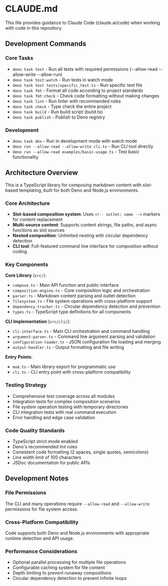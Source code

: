 # CLAUDE.md

This file provides guidance to Claude Code (claude.ai/code) when working with code in this repository.

## Development Commands

### Core Tasks
- `deno task test` - Run all tests with required permissions (--allow-read --allow-write --allow-run)
- `deno task test:watch` - Run tests in watch mode
- `deno task test tests/specific_test.ts` - Run specific test file
- `deno task fmt` - Format all code according to project standards
- `deno task fmt:check` - Check code formatting without making changes
- `deno task lint` - Run linter with recommended rules
- `deno task check` - Type check the entire project
- `deno task build` - Run build script (build.ts)
- `deno task publish` - Publish to Deno registry

### Development
- `deno task dev` - Run in development mode with watch mode
- `deno run --allow-read --allow-write cli.ts` - Run CLI tool directly
- `deno run --allow-read examples/basic-usage.ts` - Test basic functionality

## Architecture Overview

This is a TypeScript library for composing markdown content with slot-based templating, built for both Deno and Node.js environments.

### Core Architecture
- **Slot-based composition system**: Uses `<!-- outlet: name -->` markers for content replacement
- **Multi-source content**: Supports content strings, file paths, and async functions as slot sources
- **Nested composition**: Unlimited nesting with circular dependency detection
- **CLI tool**: Full-featured command line interface for composition without coding

### Key Components

**Core Library** (`src/`):
- `compose.ts` - Main API function and public interface
- `composition-engine.ts` - Core composition logic and orchestration
- `parser.ts` - Markdown content parsing and outlet detection
- `filesystem.ts` - File system operations with cross-platform support
- `dependency-tracker.ts` - Circular dependency detection and prevention
- `types.ts` - TypeScript type definitions for all components

**CLI Implementation** (`src/cli/`):
- `cli-interface.ts` - Main CLI orchestration and command handling
- `argument-parser.ts` - Command line argument parsing and validation
- `configuration-loader.ts` - JSON configuration file loading and merging
- `output-handler.ts` - Output formatting and file writing

**Entry Points**:
- `mod.ts` - Main library export for programmatic use
- `cli.ts` - CLI entry point with cross-platform compatibility

### Testing Strategy
- Comprehensive test coverage across all modules
- Integration tests for complex composition scenarios
- File system operation testing with temporary directories
- CLI integration tests with real command execution
- Error handling and edge case validation

### Code Quality Standards
- TypeScript strict mode enabled
- Deno's recommended lint rules
- Consistent code formatting (2 spaces, single quotes, semicolons)
- Line width limit of 100 characters
- JSDoc documentation for public APIs

## Development Notes

### File Permissions
The CLI and many operations require `--allow-read` and `--allow-write` permissions for file system access.

### Cross-Platform Compatibility
Code supports both Deno and Node.js environments with appropriate runtime detection and API usage.

### Performance Considerations
- Optional parallel processing for multiple file operations
- Configurable caching system for file content
- Depth limiting to prevent runaway compositions
- Circular dependency detection to prevent infinite loops